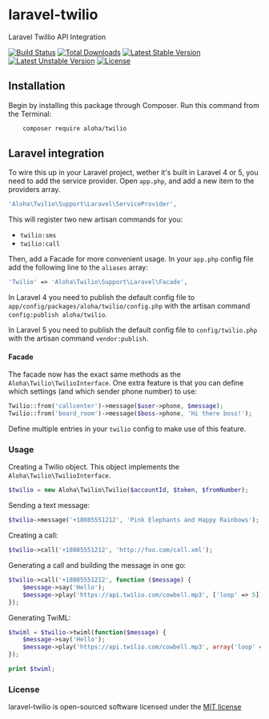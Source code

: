 laravel-twilio
===============
Laravel Twillio API Integration

[![Build Status](https://travis-ci.org/aloha/laravel-twilio.svg)](https://travis-ci.org/aloha/laravel-twilio)
[![Total Downloads](https://poser.pugx.org/aloha/twilio/downloads.svg)](https://packagist.org/packages/aloha/twilio)
[![Latest Stable Version](https://poser.pugx.org/aloha/twilio/v/stable.svg)](https://packagist.org/packages/aloha/twilio)
[![Latest Unstable Version](https://poser.pugx.org/aloha/twilio/v/unstable.svg)](https://packagist.org/packages/aloha/twilio)
[![License](https://poser.pugx.org/aloha/twilio/license.svg)](https://packagist.org/packages/aloha/twilio)

## Installation

Begin by installing this package through Composer. Run this command from the Terminal:

```bash
    composer require aloha/twilio
```

## Laravel integration

To wire this up in your Laravel project, wether it's built in Laravel 4 or 5, you need to add the service provider. Open `app.php`, and add a new item to the providers array.

```php
'Aloha\Twilio\Support\Laravel\ServiceProvider',
```

This will register two new artisan commands for you:

- `twilio:sms`
- `twilio:call`

Then, add a Facade for more convenient usage. In your `app.php` config file add the following line to the `aliases` array:

```php
'Twilio' => 'Aloha\Twilio\Support\Laravel\Facade',
```

In Laravel 4 you need to publish the default config file to `app/config/packages/aloha/twilio/config.php` with the artisan command `config:publish aloha/twilio`.

In Laravel 5 you need to publish the default config file to `config/twilio.php` with the artisan command `vendor:publish`.

#### Facade

The facade now has the exact same methods as the `Aloha\Twilio\TwilioInterface`.
One extra feature is that you can define which settings (and which sender phone number) to use:

```php
Twilio::from('callcenter')->message($user->phone, $message);
Twilio::from('board_room')->message($boss->phone, 'Hi there boss!');
```

Define multiple entries in your `twilio` config to make use of this feature.

### Usage

Creating a Twilio object. This object implements the `Aloha\Twilio\TwilioInterface`.

```php
$twilio = new Aloha\Twilio\Twilio($accountId, $token, $fromNumber);
```

Sending a text message:

```php
$twilio->message('+18085551212', 'Pink Elephants and Happy Rainbows');
```

Creating a call:

```php
$twilio->call('+18085551212', 'http://foo.com/call.xml');
```

Generating a call and building the message in one go:

```php
$twilio->call('+18085551212', function ($message) {
    $message->say('Hello');
    $message->play('https://api.twilio.com/cowbell.mp3', ['loop' => 5]);
});
```

Generating TwiML:

```php
$twiml = $twilio->twiml(function($message) {
    $message->say('Hello');
    $message->play('https://api.twilio.com/cowbell.mp3', array('loop' => 5));
});

print $twiml;
```

### License

laravel-twilio is open-sourced software licensed under the [MIT license](http://opensource.org/licenses/MIT)
